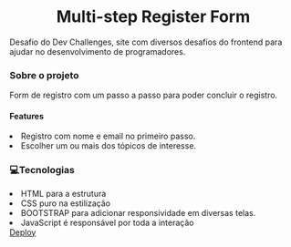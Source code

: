 <h1 align="center">Multi-step Register Form</h1>    
<p>Desafio do Dev Challenges, site com diversos desafios do frontend para ajudar no desenvolvimento de programadores.</p>
<h3>Sobre o projeto</h3>
<p>Form de registro com um passo a passo para poder concluir o registro.</p>
<h4>Features</h4>
<li>Registro com nome e email no primeiro passo.</li>
<li>Escolher um ou mais dos tópicos de interesse.</li>
<h3>💻Tecnologias</h3>
<li>HTML para a estrutura</li>
<li>CSS puro na estilização</li>
<li>BOOTSTRAP para adicionar responsividade em diversas telas.</li>
<li>JavaScript é responsável por toda a interação</li>
<a href="https://form-multi-step-ten.vercel.app/">Deploy</a>
